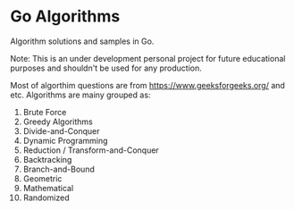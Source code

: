 # Go Algorithms
Algorithm solutions and samples in Go.

Note: This is an under development personal project for future educational purposes and shouldn't be used for any production.

Most of algorthim questions are from https://www.geeksforgeeks.org/ and etc. Algorithms are mainy grouped as:

1. Brute Force  
2. Greedy Algorithms
3. Divide-and-Conquer
4. Dynamic Programming
5. Reduction / Transform-and-Conquer
6. Backtracking 
7. Branch-and-Bound
8. Geometric
9. Mathematical
10. Randomized






